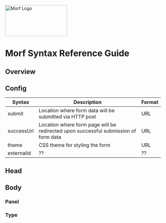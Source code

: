 <img src="https://uploads-ssl.webflow.com/61e714dee6e03a006b829c3a/621cf6cde8ae4f61b08896b4_MORF%20Logo.svg" width="200" height="100" alt="Morf Logo">

# Morf Syntax Reference Guide

## Overview


## Config

| Syntax      | Description | Format |
| ----------- | ----------- | -------- |
| submit     | Location where form data will be submitted via HTTP post   |   URL       |
| successUrl   | Location where form page will be redirected upon successful submission of form data        |    URL      |
| theme  | CSS theme for styling the form        |     URL     |
|   externalId     | ??        |   ??   |      
    

## Head

## Body

### Panel

### Type
